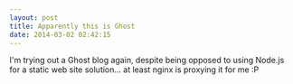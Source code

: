 ```yaml
---
layout: post
title: Apparently this is Ghost
date: 2014-03-02 02:42:15
---
```

I'm trying out a Ghost blog again, despite being opposed to using Node.js for a static web site solution... at least nginx is proxying it for me :P